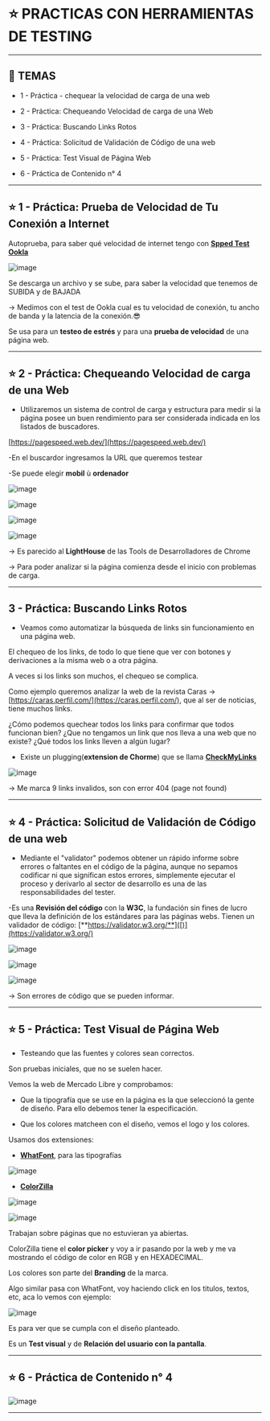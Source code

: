 # :star: PRACTICAS CON HERRAMIENTAS DE TESTING

---

## :book: TEMAS

- 1 - Práctica - chequear la velocidad de carga de una web

- 2 - Práctica: Chequeando Velocidad de carga de una Web

- 3 - Práctica: Buscando Links Rotos

- 4 - Práctica: Solicitud de Validación de Código de una web

- 5 - Práctica: Test Visual de Página Web

- 6 - Práctica de Contenido n° 4

---

## :star: 1 - Práctica: Prueba de Velocidad de Tu Conexión a Internet

Autoprueba, para saber qué velocidad de internet tengo con [**Spped Test Ookla**](https://www.speedtest.net/)

![image](https://user-images.githubusercontent.com/72580574/216789660-1586d10b-2622-4bab-a0ca-2922dedc4926.png)

Se descarga un archivo y se sube, para saber la velocidad que tenemos de SUBIDA y de BAJADA

-> Medimos con el test de Ookla cual es tu velocidad de conexión, tu ancho de banda y la latencia de la conexión.😎

Se usa para un **testeo de estrés** y para una **prueba de velocidad** de una página web.

---

## :star: 2 - Práctica: Chequeando Velocidad de carga de una Web

- Utilizaremos un sistema de control de carga y estructura para medir si la página posee un buen rendimiento para ser considerada indicada en los listados de buscadores.

[https://pagespeed.web.dev/](https://pagespeed.web.dev/)


-En el buscardor ingresamos la URL que queremos testear

-Se puede elegir **mobil** ù **ordenador**

![image](https://user-images.githubusercontent.com/72580574/216790112-b65dc297-ec01-44e7-b0f6-b5363554e8da.png)

![image](https://user-images.githubusercontent.com/72580574/216790160-0f5b15c0-025f-4070-87ae-13af2e4d9f41.png)

![image](https://user-images.githubusercontent.com/72580574/216790171-83cb4d91-eea4-4693-af77-218854734f36.png)

![image](https://user-images.githubusercontent.com/72580574/216790180-7df0a63a-58fe-4c43-8089-bb9658a7674a.png)


-> Es parecido al **LightHouse** de las Tools de Desarrolladores de Chrome

-> Para poder analizar si la página comienza desde el inicio con problemas de carga.

---

## 3 - Práctica: Buscando Links Rotos

- Veamos como automatizar la búsqueda de links sin funcionamiento en una página web.

El chequeo de los links, de todo lo que tiene que ver con botones y derivaciones a la misma web o a otra página.

A veces si los links son muchos, el chequeo se complica.

Como ejemplo queremos analizar la web de la revista Caras -> [https://caras.perfil.com/](https://caras.perfil.com/), que al ser de noticias, tiene muchos links.

¿Cómo podemos quechear todos los links para confirmar que todos funcionan bien? ¿Que no tengamos un link que nos lleva a una web que no existe? ¿Qué todos los links lleven a algùn lugar?

- Existe un plugging(**extension de Chorme**) que se llama [**CheckMyLinks**](https://chrome.google.com/webstore/detail/check-my-links/ojkcdipcgfaekbeaelaapakgnjflfglf?hl=en)



![image](https://user-images.githubusercontent.com/72580574/216790466-2dd0ed91-021a-4e52-88a7-c8028f5be187.png)


-> Me marca 9 links invalidos, son con error 404 (page not found)

---

## :star: 4 - Práctica: Solicitud de Validación de Código de una web


- Mediante el "validator" podemos obtener un rápido informe sobre errores o faltantes en el código de la página, aunque no sepamos codificar ni que significan estos errores, simplemente ejecutar el proceso y derivarlo al sector de desarrollo es una de las responsabilidades del tester.

-Es una **Revisión del código** con la **W3C**, la fundación sin fines de lucro que lleva la definición de los estándares para las páginas webs. Tienen un validador de código: [**https://validator.w3.org/**]([)](https://validator.w3.org/)

![image](https://user-images.githubusercontent.com/72580574/216790888-03945521-a4f7-400e-9928-996c696b0769.png)

![image](https://user-images.githubusercontent.com/72580574/216790899-9d16cd71-e892-41f1-9f83-3ee94832931a.png)

![image](https://user-images.githubusercontent.com/72580574/216790921-b22e8074-70af-4097-8909-29c01cfa4752.png)


-> Son errores de código que se pueden informar.


---

## :star: 5 - Práctica: Test Visual de Página Web

- Testeando que las fuentes y colores sean correctos.

Son pruebas iniciales, que no se suelen hacer.

Vemos la web de Mercado Libre y comprobamos:

- Que la tipografía que se use en la página es la que seleccionó la gente de diseño. Para ello debemos tener la especificación.

- Que los colores matcheen con el diseño, vemos el logo y los colores.

Usamos dos extensiones:

- [**WhatFont**](https://chrome.google.com/webstore/detail/whatfont/jabopobgcpjmedljpbcaablpmlmfcogm?hl=en), para las tipografías

![image](https://user-images.githubusercontent.com/72580574/216791180-41e3c926-9ddb-4ec7-a9aa-019de3f2643f.png)

- [**ColorZilla**](https://chrome.google.com/webstore/detail/colorzilla/bhlhnicpbhignbdhedgjhgdocnmhomnp?hl=es-419)

![image](https://user-images.githubusercontent.com/72580574/216791226-dd7fcbae-7bfd-4e4c-a2d0-2fb6694a402e.png)


![image](https://user-images.githubusercontent.com/72580574/216791239-308f772b-20a0-4f22-94aa-54a94237b0d4.png)

Trabajan sobre páginas que no estuvieran ya abiertas.

ColorZilla tiene el **color picker** y voy a ir pasando por la web y me va mostrando el código de color en RGB y en HEXADECIMAL.

Los colores son parte del **Branding** de la marca.

Algo similar pasa con WhatFont, voy haciendo click en los titulos, textos, etc, aca lo vemos con ejemplo:

![image](https://user-images.githubusercontent.com/72580574/216791405-d037f038-34b0-4b3e-974f-8c68e925cbc2.png)

Es para ver que se cumpla con el diseño planteado.

Es un **Test visual** y de **Relación del usuario con la pantalla**.


---

## :star: 6 - Práctica de Contenido n° 4


![image](https://user-images.githubusercontent.com/72580574/216791541-a77d6259-5f58-4fea-aed2-928c644f6c41.png)


---
